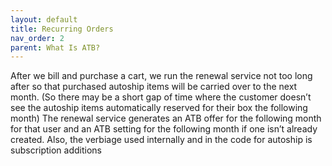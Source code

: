 ```yaml
---
layout: default
title: Recurring Orders
nav_order: 2
parent: What Is ATB?
---
```

After we bill and purchase a cart, we run the renewal service not too long after so that purchased autoship items will be carried over to the next month. (So there may be a short gap of time where the customer doesn’t see the autoship items automatically reserved for their box the following month) The renewal service generates an ATB offer for the following month for that user and an ATB setting for the following month if one isn’t already created. Also, the verbiage used internally and in the code for autoship is subscription additions